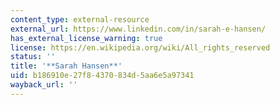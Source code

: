 ```yaml
---
content_type: external-resource
external_url: https://www.linkedin.com/in/sarah-e-hansen/
has_external_license_warning: true
license: https://en.wikipedia.org/wiki/All_rights_reserved
status: ''
title: '**Sarah Hansen**'
uid: b186910e-27f8-4370-834d-5aa6e5a97341
wayback_url: ''
---
```

